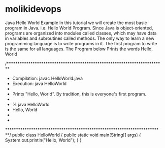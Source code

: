# molikidevops
Java Hello World Example
In this tutorial we will create the most basic program in Java. i.e. Hello World Program. Since Java is object-oriented, programs are organized into modules called classes, which may have data in variables and subroutines called methods. The only way to learn a new programming language is to write programs in it. The first program to write is the same for all languages. The Program below Prints the words Hello, World

/*************************************************************************
* Compilation: javac HelloWorld.java
* Execution: java HelloWorld
*
* Prints "Hello, World". By tradition, this is everyone's first program.
*
* % java HelloWorld
* Hello, World
*
*
*************************************************************************/
public class HelloWorld {
public static void main(String[] args) {
System.out.println("Hello, World");
}
}


